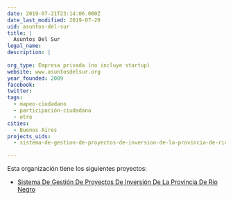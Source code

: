 ```yaml
---
date: 2019-07-21T23:14:06.000Z
date_last_modified: 2019-07-29
uid: asuntos-del-sur
title: |
  Asuntos Del Sur
legal_name: 
description: |
  
org_type: Empresa privada (no incluye startup)
website: www.asuntosdelsur.org
year_founded: 2009
facebook: 
twitter: 
tags:
  - mapeo-ciudadano
  - participación-ciudadana
  - otro
cities: 
  - Buenos Aires
projects_uids:
  - sistema-de-gestion-de-proyectos-de-inversion-de-la-provincia-de-rio-negro

---
```


Esta organización tiene los siguientes proyectos:

- [Sistema De Gestión De Proyectos De Inversión De La Provincia De Río Negro](/proyectos/sistema-de-gestion-de-proyectos-de-inversion-de-la-provincia-de-rio-negro)
